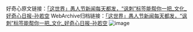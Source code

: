 好奇心原文链接：[「这世界」愚人节新闻每天都发，“讽刺”标签能帮你一把_文化_好奇心日报-孙若空](https://www.qdaily.com/articles/1926.html)
WebArchive归档链接：[「这世界」愚人节新闻每天都发，“讽刺”标签能帮你一把_文化_好奇心日报-孙若空](http://web.archive.org/web/20160406152524/http://www.qdaily.com:80/articles/1926.html)
![image](http://ww3.sinaimg.cn/large/007d5XDply1g3vbtbazwcj30u034cb29)
